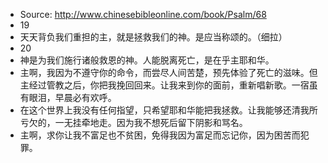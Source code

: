 - Source: <http://www.chinesebibleonline.com/book/Psalm/68>
- 19
- 天天背负我们重担的主，就是拯救我们的神。是应当称颂的。（细拉）
- 20
- 神是为我们施行诸般救恩的神。人能脱离死亡，是在乎主耶和华。
- 主啊，我因为不遵守你的命令，而尝尽人间苦楚，预先体验了死亡的滋味。但主经过管教之后，你把我挽回回来。让我来到你的面前，重新唱新歌。一宿虽有眼泪，早晨必有欢呼。
- 在这个世界上我没有任何指望，只希望耶和华能把我拯救。让我能够还清我所亏欠的，一无挂牵地走。因为我不想死后留下阴影和骂名。
- 主啊，求你让我不富足也不贫困，免得我因为富足而忘记你，因为困苦而犯罪。
